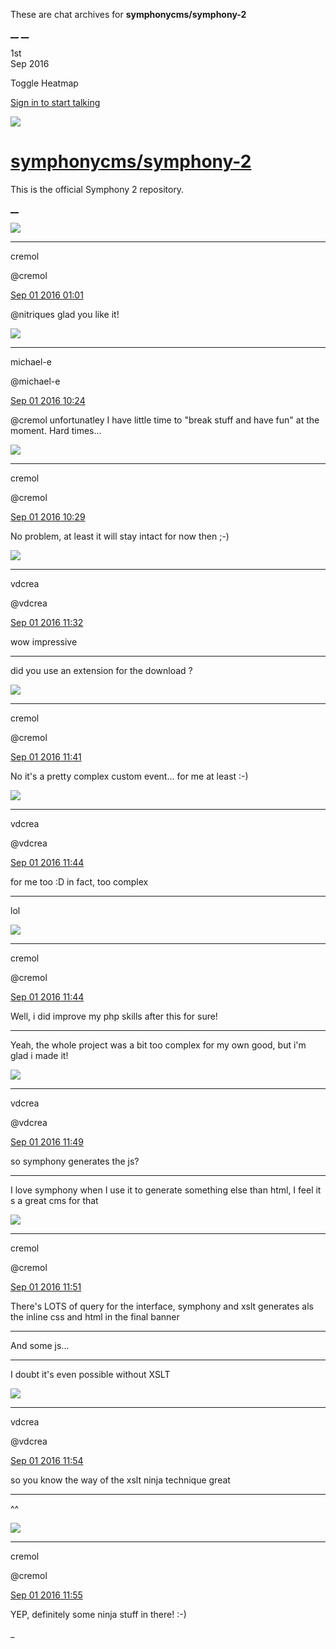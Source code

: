These are chat archives for **symphonycms/symphony-2**

[__](/symphonycms/symphony-2/archives/2016/09/02)
[__](/symphonycms/symphony-2/archives/2016/08/31)

1st  
Sep 2016

Toggle Heatmap

[Sign in to start talking](/login?action=login&button=archive-login)

![](https://avatars-02.gitter.im/group/iv/3/57542c45c43b8c601977197e?s=48)

#  [symphonycms/symphony-2](/symphonycms/symphony-2)

This is the official Symphony 2 repository.

[ __ ](/orgs/symphonycms/rooms "More symphonycms rooms" )

![](https://avatars2.githubusercontent.com/u/804918?v=3&s=30)

__ __

cremol

@cremol

[Sep 01 2016
01:01](https://gitter.im/symphonycms/symphony-2?at=57c77dce928ae0e7346aa226 ""
)

@nitriques glad you like it!

![](https://avatars2.githubusercontent.com/u/40072?v=3&s=30)

__ __

michael-e

@michael-e

[Sep 01 2016
10:24](https://gitter.im/symphonycms/symphony-2?at=57c801c8ff95228007a219ae ""
)

@cremol unfortunatley I have little time to "break stuff and have fun" at the
moment. Hard times...

![](https://avatars2.githubusercontent.com/u/804918?v=3&s=30)

__ __

cremol

@cremol

[Sep 01 2016
10:29](https://gitter.im/symphonycms/symphony-2?at=57c80320ccfcf7147cae558e ""
)

No problem, at least it will stay intact for now then ;-)

![](https://avatars2.githubusercontent.com/u/1126750?v=3&s=30)

__ __

vdcrea

@vdcrea

[Sep 01 2016
11:32](https://gitter.im/symphonycms/symphony-2?at=57c811b4ff95228007a24484 ""
)

wow impressive

__ __

did you use an extension for the download ?

![](https://avatars2.githubusercontent.com/u/804918?v=3&s=30)

__ __

cremol

@cremol

[Sep 01 2016
11:41](https://gitter.im/symphonycms/symphony-2?at=57c813d5d52261ec34468983 ""
)

No it's a pretty complex custom event... for me at least :-)

![](https://avatars2.githubusercontent.com/u/1126750?v=3&s=30)

__ __

vdcrea

@vdcrea

[Sep 01 2016
11:44](https://gitter.im/symphonycms/symphony-2?at=57c81480ff95228007a24c71 ""
)

for me too :D in fact, too complex

__ __

lol

![](https://avatars2.githubusercontent.com/u/804918?v=3&s=30)

__ __

cremol

@cremol

[Sep 01 2016
11:44](https://gitter.im/symphonycms/symphony-2?at=57c81499ff95228007a24ca6 ""
)

Well, i did improve my php skills after this for sure!

__ __

Yeah, the whole project was a bit too complex for my own good, but i'm glad i
made it!

![](https://avatars2.githubusercontent.com/u/1126750?v=3&s=30)

__ __

vdcrea

@vdcrea

[Sep 01 2016
11:49](https://gitter.im/symphonycms/symphony-2?at=57c815c6ccfcf7147cae8dd2 ""
)

so symphony generates the js?

__ __

I love symphony when I use it to generate something else than html, I feel it
s a great cms for that

![](https://avatars2.githubusercontent.com/u/804918?v=3&s=30)

__ __

cremol

@cremol

[Sep 01 2016
11:51](https://gitter.im/symphonycms/symphony-2?at=57c81644d52261ec34468f4f ""
)

There's LOTS of query for the interface, symphony and xslt generates als the
inline css and html in the final banner

__ __

And some js...

__ __

I doubt it's even possible without XSLT

![](https://avatars2.githubusercontent.com/u/1126750?v=3&s=30)

__ __

vdcrea

@vdcrea

[Sep 01 2016
11:54](https://gitter.im/symphonycms/symphony-2?at=57c816e16bf4c26505c22bad ""
)

so you know the way of the xslt ninja technique great

__ __

^^

![](https://avatars2.githubusercontent.com/u/804918?v=3&s=30)

__ __

cremol

@cremol

[Sep 01 2016
11:55](https://gitter.im/symphonycms/symphony-2?at=57c81725ff95228007a25339 ""
)

YEP, definitely some ninja stuff in there! :-)

_

